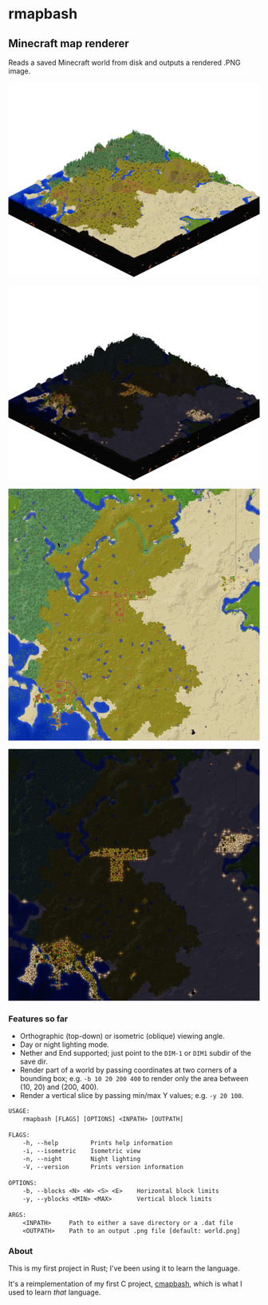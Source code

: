 # rmapbash
## Minecraft map renderer

Reads a saved Minecraft world from disk and outputs a rendered .PNG image.

![Isometric day mode](./samples/iso-day.png?raw=true)

![Isometric night mode](./samples/iso-night.png?raw=true)

![Orthographic day mode](./samples/ortho-day.png?raw=true)

![Orthographic night mode](./samples/ortho-night.png?raw=true)

### Features so far

- Orthographic (top-down) or isometric (oblique) viewing angle.
- Day or night lighting mode.
- Nether and End supported; just point to the `DIM-1` or `DIM1` subdir of the save dir.
- Render part of a world by passing coordinates at two corners of a bounding box;
  e.g. `-b 10 20 200 400` to render only the area between (10, 20) and (200, 400).
- Render a vertical slice by passing min/max Y values; e.g. `-y 20 100`.

```
USAGE:
    rmapbash [FLAGS] [OPTIONS] <INPATH> [OUTPATH]

FLAGS:
    -h, --help         Prints help information
    -i, --isometric    Isometric view
    -n, --night        Night lighting
    -V, --version      Prints version information

OPTIONS:
    -b, --blocks <N> <W> <S> <E>    Horizontal block limits
    -y, --yblocks <MIN> <MAX>       Vertical block limits

ARGS:
    <INPATH>     Path to either a save directory or a .dat file
    <OUTPATH>    Path to an output .png file [default: world.png]
```

### About

This is my first project in Rust; I've been using it to learn the language.

It's a reimplementation of my first C project, [cmapbash](https://github.com/saltire/cmapbash),
which is what I used to learn *that* language.
